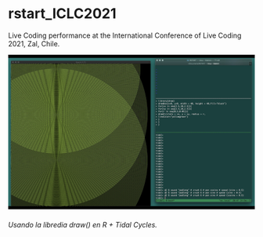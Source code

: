 # rstart_ICLC2021
Live Coding performance at the International Conference of Live Coding 2021, Zal, Chile.

<img src="https://raw.githubusercontent.com/rstartdas/rstart_ICLC2021/main/img/rstart_ICLC2021%20copy.png"  />

###### Usando la libredia draw() en R + Tidal Cycles.
